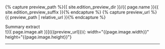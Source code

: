 {% capture preview_path %}{{ site.edition_preview_dir }}/{{ page.name }}{{ site.edition_preview_suffix }}{% endcapture %}
{% capture preview_url %}{{ preview_path | relative_url }}{% endcapture %}


<div class="summary-caption"><span data-nosnippet>Summary extract</span></div>
![{{ page.image.alt }}]({{preview_url}}){: width="{{page.image.width}}" height="{{page.image.height}}"}

<hr>